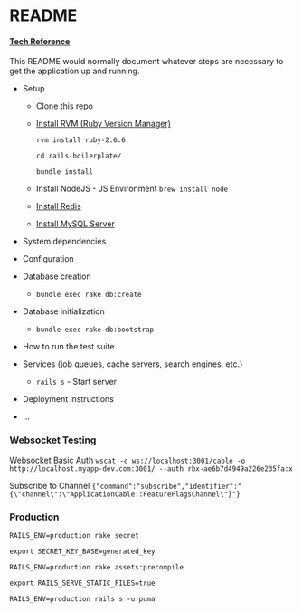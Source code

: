 # README

#### [Tech Reference](https://www.freecodecamp.org/news/have-an-idea-want-to-build-a-product-from-scratch-heres-a-checklist-of-things-you-should-go-through-in-your-backend-software-architecture/)

This README would normally document whatever steps are necessary to get the
application up and running.

* Setup
    - Clone this repo

    - [Install RVM (Ruby Version Manager)](https://rvm.io/rvm/install)

        `rvm install ruby-2.6.6`

        `cd rails-boilerplate/`

        `bundle install`

    - Install NodeJS - JS Environment
        `brew install node`

    - [Install Redis](https://gist.github.com/tomysmile/1b8a321e7c58499ef9f9441b2faa0aa8)
    - [Install MySQL Server](https://gist.github.com/operatino/392614486ce4421063b9dece4dfe6c21)

* System dependencies

* Configuration

* Database creation
    * `bundle exec rake db:create`
* Database initialization
    * `bundle exec rake db:bootstrap`

* How to run the test suite

* Services (job queues, cache servers, search engines, etc.)
    * `rails s` - Start server

* Deployment instructions

* ...


### Websocket Testing
Websocket Basic Auth
`wscat -c ws://localhost:3001/cable -o http://localhost.myapp-dev.com:3001/ --auth rbx-ae6b7d4949a226e235fa:x`

Subscribe to Channel
`{"command":"subscribe","identifier":"{\"channel\":\"ApplicationCable::FeatureFlagsChannel\"}"}`

### Production

`RAILS_ENV=production rake secret`

`export SECRET_KEY_BASE=generated_key`

`RAILS_ENV=production rake assets:precompile`

`export RAILS_SERVE_STATIC_FILES=true`

`RAILS_ENV=production rails s -u puma`

